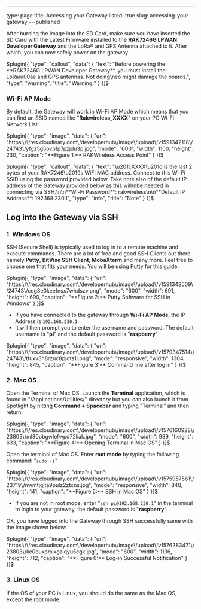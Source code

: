 ---
type: page
title: Accessing your Gateway
listed: true
slug: accessing-your-gateway
---published

After burning the image into the SD Card, make sure you have inserted the SD Card with the Latest Firmware installed to the **RAK7246G LPWAN Developer Gateway** and the LoRa® and  GPS Antenna attached to it.  After which, you can now safely power on the gateway.

$plugin[{
    "type": "callout",
    "data": {
        "text": "Before powering the **RAK7246G LPWAN Developer Gateway**, you must install the LoRa\u00ae and GPS antennas. Not doing\nso might damage the boards.",
        "type": "warning",
        "title": "Warning:"
    }
}]$

### Wi-Fi AP Mode

By default, the Gateway will work in Wi-Fi AP Mode which means that you can find an SSID named like "**Rakwireless_XXXX**" on your PC Wi-Fi Network List.

$plugin[{
    "type": "image",
    "data": {
        "url": "https:\/\/res.cloudinary.com\/developerhub\/image\/upload\/v1591342118\/24743\/yfgz5g5ovpfp7pzjdu3p.jpg",
        "mode": "600",
        "width": 1100,
        "height": 230,
        "caption": "**Figure 1:** RAKWireless Access Point"
    }
}]$

$plugin[{
    "type": "callout",
    "data": {
        "text": "\u201cXXXX\u201d is the last 2 bytes of your RAK7246\u2019s WiFi MAC address. Connect to this Wi-Fi SSID using the password provided below. Take note also  of the default IP address of the Gateway provided below as this will\nbe needed in connecting via SSH.\n\n**Wi-Fi Password**: rakwireless\n\n**Default IP Address**: 192.168.230.1",
        "type": "info",
        "title": "Note"
    }
}]$

## Log into the Gateway via SSH

### 1. Windows OS

SSH (Secure Shell) is typically used to log in to a remote machine and execute commands. There are a lot of free and good SSH Clients out there namely **Putty**, **BitVise SSH Client**, **MobaXterm** and many more. Feel free to choose one that fits your needs. You will be using [Putty](https://doc.rakwireless.com/rak7246---rpi-lora-gateway/downloads#putty---ssh-access-tool) for this guide.

$plugin[{
    "type": "image",
    "data": {
        "url": "https:\/\/res.cloudinary.com\/developerhub\/image\/upload\/v1591343509\/24743\/ceg8e0keefnsx7whdszv.png",
        "mode": "600",
        "width": 691,
        "height": 690,
        "caption": "**Figure 2:** Putty Software for SSH in Windows"
    }
}]$

- If you have connected to the gateway through **Wi-Fi AP Mode**, the IP Address is `192.168.230.1`
- It will then prompt you to enter the username and password. The default username is "**pi**" and the default password is "**raspberry**"

$plugin[{
    "type": "image",
    "data": {
        "url": "https:\/\/res.cloudinary.com\/developerhub\/image\/upload\/v1579347514\/24743\/tfuxv3h8rzuc8pjdts1i.png",
        "mode": "responsive",
        "width": 1304,
        "height": 845,
        "caption": "**Figure 3:** Command line after log in"
    }
}]$

### 2. Mac OS

Open the Terminal of Mac OS. Launch the **Terminal** application, which is found in "/Applications/Utilities/" directory but you can also launch it from Spotlight by hitting **Command + Spacebar** and typing “Terminal” and then return:

$plugin[{
    "type": "image",
    "data": {
        "url": "https:\/\/res.cloudinary.com\/developerhub\/image\/upload\/v1576160928\/23803\/ml30pbgwlefwpd72liak.jpg",
        "mode": "600",
        "width": 989,
        "height": 633,
        "caption": "**Figure 4:** Opening Terminal in Mac OS"
    }
}]$

Open the terminal of Mac OS. Enter **root mode** by typing the following command: "`sudo -i`"

$plugin[{
    "type": "image",
    "data": {
        "url": "https:\/\/res.cloudinary.com\/developerhub\/image\/upload\/v1575957561\/23719\/nwmfjgjta9pulz2ztcns.jpg",
        "mode": "responsive",
        "width": 848,
        "height": 141,
        "caption": "**Figure 5:** SSH in Mac OS"
    }
}]$

- If you are not in root mode, enter "`ssh pi@192.168.230.1`" in the terminal to login to your gateway, the default password is "**raspberry**".

OK, you have logged into the Gateway through SSH successfully same with the image shown below:

$plugin[{
    "type": "image",
    "data": {
        "url": "https:\/\/res.cloudinary.com\/developerhub\/image\/upload\/v1576383471\/23803\/ke0ouxpmixgalqyu5cgk.jpg",
        "mode": "600",
        "width": 1136,
        "height": 712,
        "caption": "**Figure 6:** Log-in Successful Notification"
    }
}]$

### 3. Linux OS

If the OS of your PC is Linux, you should do the same as the Mac OS, except the root mode.

